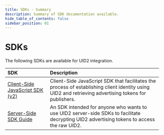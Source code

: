 ```yaml
---
title: SDKs - Summary
description: Summary of SDK documentation available.
hide_table_of_contents: false
sidebar_position: 01
---
```


# SDKs

The following SDKs are available for UID2 integration. 

| SDK | Description |
| :--- | :--- |
| [Client-Side JavaScript SDK (v2)](client-side-identity.md) | Client-Side JavaScript SDK that facilitates the process of establishing client identity using UID2 and retrieving advertising tokens for publishers. |
| [Server-Side SDK Guide](dsp-client-v1-overview.md) | An SDK intended for anyone who wants to use UID2 server-side SDKs to facilitate decrypting UID2 advertising tokens to access the raw UID2.|
